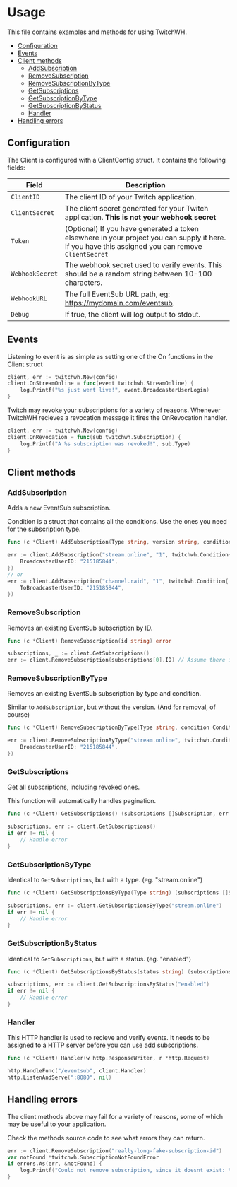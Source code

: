 # Usage

This file contains examples and methods for using TwitchWH.

- [Configuration](#configuration)
- [Events](#events)
- [Client methods](#client-methods)
    - [AddSubscription](#addsubscription)
    - [RemoveSubscription](#removesubscription)
    - [RemoveSubscriptionByType](#removesubscriptionbytype)
    - [GetSubscriptions](#getsubscriptions)
    - [GetSubscriptionByType](#getsubscriptionbytype)
    - [GetSubscriptionByStatus](#getsubscriptionbystatus)
    - [Handler](#handler)
- [Handling errors](#handling-errors)

## Configuration

The Client is configured with a ClientConfig struct. It contains the following fields:

| Field | Description |
| --- | --- |
| `ClientID` | The client ID of your Twitch application. |
| `ClientSecret` | The client secret generated for your Twitch application. **This is not your webhook secret** |
| `Token` | (Optional) If you have generated a token elsewhere in your project you can supply it here. If you have this assigned you can remove `ClientSecret` |
| `WebhookSecret` | The webhook secret used to verify events. This should be a random string between 10-100 characters. |
| `WebhookURL` | The full EventSub URL path, eg: https://mydomain.com/eventsub. |
| `Debug` | If true, the client will log output to stdout. |

## Events

Listening to event is as simple as setting one of the On<EventName> functions in the Client struct

```go
client, err := twitchwh.New(config)
client.OnStreamOnline = func(event twitchwh.StreamOnline) {
	log.Printf("%s just went live!", event.BroadcasterUserLogin)
}
```

Twitch may revoke your subscriptions for a variety of reasons. Whenever TwitchWH recieves a revocation message it fires the OnRevocation handler.

```go
client, err := twitchwh.New(config)
client.OnRevocation = func(sub twitchwh.Subscription) {
	log.Printf("A %s subscription was revoked!", sub.Type)
}
```

## Client methods

### AddSubscription

Adds a new EventSub subscription.

Condition is a struct that contains all the conditions. Use the ones you need for the subscription type.

```go
func (c *Client) AddSubscription(Type string, version string, condition Condition) error
```

```go
err := client.AddSubscription("stream.online", "1", twitchwh.Condition{
	BroadcasterUserID: "215185844",
})
// or
err := client.AddSubscription("channel.raid", "1", twitchwh.Condition{
	ToBroadcasterUserID: "215185844",
})
```

### RemoveSubscription

Removes an existing EventSub subscription by ID.

```go
func (c *Client) RemoveSubscription(id string) error
```

```go
subscriptions, _ := client.GetSubscriptions()
err := client.RemoveSubscription(subscriptions[0].ID) // Assume there is > 0 subscriptions
```

### RemoveSubscriptionByType

Removes an existing EventSub subscription by type and condition.

Similar to `AddSubscription`, but without the version. (And for removal, of course)

```go
func (c *Client) RemoveSubscriptionByType(Type string, condition Condition) error
```

```go
err := client.RemoveSubscriptionByType("stream.online", twitchwh.Condition{
	BroadcasterUserID: "215185844",
})
```

### GetSubscriptions

Get all subscriptions, including revoked ones.

This function will automatically handles pagination.

```go
func (c *Client) GetSubscriptions() (subscriptions []Subscription, err error)
```

```go
subscriptions, err := client.GetSubscriptions()
if err != nil {
	// Handle error
}
```

### GetSubscriptionByType

Identical to `GetSubscriptions`, but with a type. (eg. "stream.online")

```go
func (c *Client) GetSubscriptionsByType(Type string) (subscriptions []Subscription, err error)
```

```go
subscriptions, err := client.GetSubscriptionsByType("stream.online")
if err != nil {
	// Handle error
}
```

### GetSubscriptionByStatus

Identical to `GetSubscriptions`, but with a status. (eg. "enabled")

```go
func (c *Client) GetSubscriptionsByStatus(status string) (subscriptions []Subscription, err error)
```

```go
subscriptions, err := client.GetSubscriptionsByStatus("enabled")
if err != nil {
	// Handle error
}
```

### Handler

This HTTP handler is used to recieve and verify events.
It needs to be assigned to a HTTP server before you can use add subscriptions.

```go
func (c *Client) Handler(w http.ResponseWriter, r *http.Request)
```

```go
http.HandleFunc("/eventsub", client.Handler)
http.ListenAndServe(":8080", nil)
```

## Handling errors

The client methods above may fail for a variety of reasons, some of which may be useful to your application.

Check the methods source code to see what errors they can return.

```go
err := client.RemoveSubscription("really-long-fake-subscription-id")
var notFound *twitchwh.SubscriptionNotFoundError
if errors.As(err, &notFound) {
	log.Printf("Could not remove subscription, since it doesnt exist: %s", notFound)
}
```
